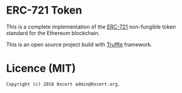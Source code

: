# ERC-721 Token

This is a complete implementation of the [ERC-721](https://github.com/ethereum/EIPs/blob/master/EIPS/eip-721.md) non-fungible token standard for the Ethereum blockchain.

This is an open source project build with [Truffle](http://truffleframework.com) framework.

# Licence (MIT)

```
Copyright (c) 2018 0xcert admin@0xcert.org.
```
